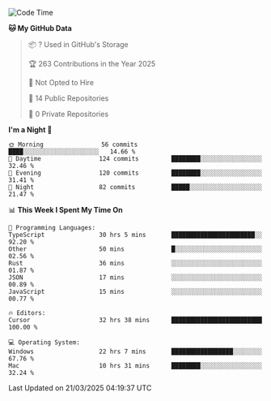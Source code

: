 <!--START_SECTION:waka-->
![Code Time](http://img.shields.io/badge/Code%20Time-6%2C803%20hrs%2033%20mins-blue)

**🐱 My GitHub Data** 

> 📦 ? Used in GitHub's Storage 
 > 
> 🏆 263 Contributions in the Year 2025
 > 
> 🚫 Not Opted to Hire
 > 
> 📜 14 Public Repositories 
 > 
> 🔑 0 Private Repositories 
 > 
**I'm a Night 🦉** 

```text
🌞 Morning                56 commits          ████░░░░░░░░░░░░░░░░░░░░░   14.66 % 
🌆 Daytime                124 commits         ████████░░░░░░░░░░░░░░░░░   32.46 % 
🌃 Evening                120 commits         ████████░░░░░░░░░░░░░░░░░   31.41 % 
🌙 Night                  82 commits          █████░░░░░░░░░░░░░░░░░░░░   21.47 % 
```


📊 **This Week I Spent My Time On** 

```text
💬 Programming Languages: 
TypeScript               30 hrs 5 mins       ███████████████████████░░   92.20 % 
Other                    50 mins             █░░░░░░░░░░░░░░░░░░░░░░░░   02.56 % 
Rust                     36 mins             ░░░░░░░░░░░░░░░░░░░░░░░░░   01.87 % 
JSON                     17 mins             ░░░░░░░░░░░░░░░░░░░░░░░░░   00.89 % 
JavaScript               15 mins             ░░░░░░░░░░░░░░░░░░░░░░░░░   00.77 % 

🔥 Editors: 
Cursor                   32 hrs 38 mins      █████████████████████████   100.00 % 

💻 Operating System: 
Windows                  22 hrs 7 mins       █████████████████░░░░░░░░   67.76 % 
Mac                      10 hrs 31 mins      ████████░░░░░░░░░░░░░░░░░   32.24 % 
```


 Last Updated on 21/03/2025 04:19:37 UTC
<!--END_SECTION:waka-->


